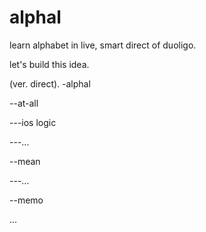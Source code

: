 # alphal
learn alphabet in live, smart direct of duoligo. 


let's build this idea.

 (ver. direct).
-alphal 

 --at-all 
 
   ---ios logic
   
   ---...
   
 --mean
 
  ---...
  
 --memo

 
  ...

